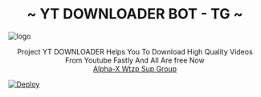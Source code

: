 <h1 align="center"><b>~ YT DOWNLOADER BOT - TG ~</b></h1>

![logo](https://telegra.ph/file/1cde492d904aac25eaf04.jpg)

<p align="center">
    Project YT DOWNLOADER Helps You To Download High Quality Videos From Youtube Fastly And All Are free Now
    <br>
        <a href="https://chat.whatsapp.com/Eop2wXquhYnCUpVSbGNNWx">Alpha-X Wtzp Sup Group</a>
    <br>
</p>

[![Deploy](https://www.herokucdn.com/deploy/button.svg)](https://heroku.com/deploy?template=https://github.com/SL-Alpha-X-Team/Youtube-Downloader-For-TG)
